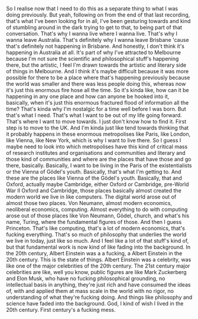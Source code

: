 ﻿So I realise now that I need to do this as a separate thing
to what I was doing previously.
But yeah, following on from the end of that last recording,
that's what I've been looking for in all,
I've been gesturing towards and kind of stumbling around
in the dark trying to get to that,
to being part of that conversation.
That's why I wanna live where I wanna live.
That's why I wanna leave Australia.
That's definitely why I wanna leave Brisbane
'cause that's definitely not happening in Brisbane.
And honestly, I don't think it's happening in Australia at all.
It's part of why I've attracted to Melbourne
because I'm not sure the scientific
and philosophical stuff's happening there,
but the artistic, I feel I'm drawn towards the artistic
and literary side of things in Melbourne.
And I think it's maybe difficult
because it was more possible for there to be a place
where that's happening previously
because the world was smaller
and there was less people doing this,
whereas now it's just this enormous fire hose all the time.
So it's kinda like, how can it be happening
in any one place and how can anyone be hooked into it,
basically, when it's just this enormous fractured
flood of information all the time?
That's kinda why I'm nostalgic for a time
well before I was born.
But that's what I need.
That's what I want to be out of my life going forward.
That's where I want to move towards.
I just don't know how to find it.
First step is to move to the UK.
And I'm kinda just like tend towards thinking
that it probably happens in these enormous metropolises
like Paris, like London, like Vienna, like New York,
which is why I want to live there.
So I guess I maybe need to look into which metropolises
have this kind of critical mass of research institutes
and organisations and communities and literary
and those kind of communities
and where are the places that have those
and go there, basically.
Basically, I want to be living in the Paris
of the existentialists or the Vienna of Gödel's youth.
Basically, that's what I'm getting to.
And these are the places like Vienna of the Gödel's youth.
Basically, that and Oxford, actually maybe Cambridge,
either Oxford or Cambridge, pre-World War II Oxford
and Cambridge, those places basically almost created
the modern world we live in like computers.
The digital world arose out of almost those two places.
Von Neumann, almost modern economics,
neoliberal economics, computing.
Almost everything to do with computing
arose out of those places like
Von Neumann, Gödel, church,
and what's his name, Turing,
where the fundamental figures of those.
And then I guess Princeton.
That's like computing, that's a lot of modern economics,
that's fucking everything.
That's so much of philosophy
that underlies the world we live in today,
just like so much.
And I feel like a lot of that stuff's kind of,
but that fundamental work is now kind of like
fading into the background.
In the 20th century, Albert Einstein was a
a fucking,
a Albert Einstein in the 20th century.
This is the state of things.
Albert Einstein was a celebrity,
was like one of the major celebrities of the 20th century.
The 21st century major celebrities are like,
well you know, public figures are like
Mark Zuckerberg and Elon Musk,
who have no fucking philosophical grounding,
no intellectual basis in anything,
they're just rich and have consumed the ideas of,
with and applied them at mass scale in the world
with no rigor, no understanding of what they're fucking doing.
And things like philosophy and science
have faded into the background.
God, I kind of wish I lived in the 20th century.
First century's a fucking mess.

